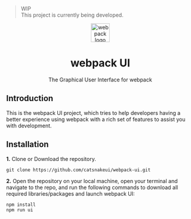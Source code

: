 > WIP <br>
This project is currently being developed.

<p align="center">
  <img alt="webpack logo" src="https://raw.githubusercontent.com/webpack/media/master/logo/icon-square-big.png" width="50px" />
</p>
<div align="center">
<h1>webpack UI</h1>
The Graphical User Interface for webpack<br>
</div>

## Introduction
This is the webpack UI project, which tries to help developers having a better experience using webpack with a rich set of features to assist you with development.

## Installation

**1.** Clone or Download the repository.
```
git clone https://github.com/catsnakeui/webpack-ui.git
```

**2.** Open the repository on your local machine, open your terminal and navigate to the repo, and run the following commands to download all required libraries/packages and launch webpack UI:
```
npm install
npm run ui
```
